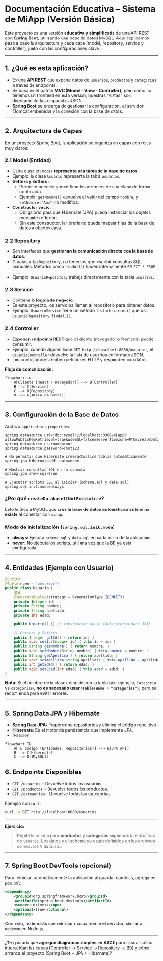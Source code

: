 # **Documentación Educativa – Sistema de MiApp (Versión Básica)**

Este proyecto es una versión **educativa y simplificada** de una API REST con **Spring Boot**, utilizando una base de datos MySQL. Aquí explicamos paso a paso la arquitectura y cada capa (model, repository, service y controller), junto con las configuraciones clave.

---

## **1. ¿Qué es esta aplicación?**

- Es una **API REST** que expone datos de `usuarios`, `productos` y `categorías` a través de endpoints.
- Se basa en el patrón **MVC (Model – View – Controller)**, pero como no tenemos un frontend en esta versión, nuestras "vistas" son directamente las respuestas JSON.
- **Spring Boot** se encarga de gestionar la configuración, el servidor (Tomcat embebido) y la conexión con la base de datos.

---

## **2. Arquitectura de Capas**

En un proyecto Spring Boot, la aplicación se organiza en capas con roles muy claros:

### **2.1 Model (Entidad)**
- Cada clase en `model` **representa una tabla de la base de datos**.
- Ejemplo: la clase `Usuario` representa la tabla `usuarios`.
- **Getters y Setters:**
    - Permiten acceder y modificar los atributos de una clase de forma controlada.
    - Ejemplo: `getNombre()` devuelve el valor del campo `nombre`, y `setNombre("Ana")` lo modifica.
- **Constructor vacío:**
    - Obligatorio para que Hibernate (JPA) pueda instanciar los objetos mediante reflexión.
    - Sin este constructor, la librería no puede mapear filas de la base de datos a objetos Java.

### **2.2 Repository**
- Son interfaces que **gestionan la comunicación directa con la base de datos**.
- Gracias a `JpaRepository`, no tenemos que escribir consultas SQL manuales. Métodos como `findAll()` hacen internamente `SELECT * FROM ...`.
- Ejemplo: `UsuarioRepository` trabaja directamente con la tabla `usuarios`.

### **2.3 Service**
- Contiene la **lógica de negocio**.
- En este proyecto, los servicios llaman al repositorio para obtener datos.
- Ejemplo: `UsuarioService` tiene un método `listarUsuarios()` que usa `usuarioRepository.findAll()`.

### **2.4 Controller**
- **Exponen endpoints REST** que el cliente (navegador o frontend) puede consumir.
- Ejemplo: cuando alguien hace `GET http://localhost:8080/usuarios`, el `UsuarioController` devuelve la lista de usuarios en formato JSON.
- Los controladores reciben peticiones HTTP y responden con datos.

**Flujo de comunicación:**
```mermaid
flowchart TD
    A[Cliente (React / navegador)] --> B[Controller]
    B --> C[Service]
    C --> D[Repository]
    D --> E[(Base de Datos)]
```


---

## **3. Configuración de la Base de Datos**

Archivo `application.properties`:
```properties
spring.datasource.url=jdbc:mysql://localhost:3306/miapp?allowPublicKeyRetrieval=true&useSSL=false&serverTimezone=UTC&createDatabaseIfNotExist=true
spring.datasource.username=root
spring.datasource.password=root123

# No permitir que Hibernate cree/actualice tablas automáticamente
spring.jpa.hibernate.ddl-auto=none

# Mostrar consultas SQL en la consola
spring.jpa.show-sql=true

# Ejecutar scripts SQL al iniciar (schema.sql y data.sql)
spring.sql.init.mode=always
```

### **¿Por qué `createDatabaseIfNotExist=true`?**
Esto le dice a MySQL que **cree la base de datos automáticamente si no existe** al conectar con `miapp`.

### **Modo de inicialización (`spring.sql.init.mode`)**
- **always:** Ejecuta `schema.sql` y `data.sql` en cada inicio de la aplicación.
- **never:** No ejecuta los scripts, útil una vez que la BD ya está configurada.

---

## **4. Entidades (Ejemplo con Usuario)**
```java
@Entity
@Table(name = "usuarios")
public class Usuario {
    @Id
    @GeneratedValue(strategy = GenerationType.IDENTITY)
    private Integer id;
    private String nombre;
    private String apellido;
    private int edad;

    public Usuario() {} // Constructor vacío (obligatorio para JPA)

    // Getters y Setters
    public Integer getId() { return id; }
    public void setId(Integer id) { this.id = id; }
    public String getNombre() { return nombre; }
    public void setNombre(String nombre) { this.nombre = nombre; }
    public String getApellido() { return apellido; }
    public void setApellido(String apellido) { this.apellido = apellido; }
    public int getEdad() { return edad; }
    public void setEdad(int edad) { this.edad = edad; }
}
```

**Nota:** Si el nombre de la clase coincide con la tabla (por ejemplo, `Categoria` vs `categorias`), **no es necesario usar `@Table(name = "categorias")`**, pero se recomienda para evitar errores.

---

## **5. Spring Data JPA y Hibernate**
- **Spring Data JPA:** Proporciona repositorios y elimina el código repetitivo.
- **Hibernate:** Es el motor de persistencia que implementa JPA.
- Relación:
```mermaid
flowchart TD
    A[Tu Código (Entidades, Repositorios)] --> B[JPA API]
    B --> C[Hibernate]
    C --> D[(MySQL)]
```

## **6. Endpoints Disponibles**
- `GET /usuarios` – Devuelve todos los usuarios.
- `GET /productos` – Devuelve todos los productos.
- `GET /categorias` – Devuelve todas las categorías.

Ejemplo con `curl`:
```bash
curl -X GET http://localhost:8080/usuarios
```

---
**Ejercicio:**
> Repite lo mismo para **productos** y **categorías** siguiendo la estructura de `Usuario`.
> Los datos y el schema ya están definidos en los archivos `schema.sql` y `data.sql`.
---

## **7. Spring Boot DevTools (opcional)**
Para reiniciar automáticamente la aplicación al guardar cambios, agrega en `pom.xml`:
```xml
<dependency>
    <groupId>org.springframework.boot</groupId>
    <artifactId>spring-boot-devtools</artifactId>
    <scope>runtime</scope>
    <optional>true</optional>
</dependency>
```
Con esto, no tendrás que reiniciar manualmente el servidor, similar a `nodemon` en Node.js.

---

¿Te gustaría que **agregue diagramas simples en ASCII** para ilustrar cómo interactúan las capas (Controller → Service → Repository → BD) y cómo arranca el proyecto (Spring Boot + JPA + Hibernate)?
